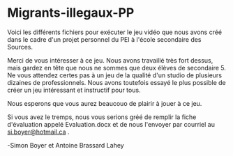 # Migrants-illegaux-PP

Voici les différents fichiers pour exécuter le jeu vidéo que nous avons créé dans le cadre d'un projet personnel du PEI à l'école secondaire des Sources.

Merci de vous intéresser à ce jeu. Nous avons travaillé très fort dessus, mais gardez en tête que nous ne sommes que deux élèves de secondaire 5. Ne vous attendez certes pas à un jeu de la qualité d'un studio de plusieurs dizaines de professionnels. Nous avons toutefois essayé le plus possible de créer un jeu intéressant et instructif pour tous.

Nous esperons que vous aurez beaucouo de plairir à jouer à ce jeu.

Si vous avez le tremps, nous vous serions gréé de remplir la fiche d'évaluation appelé Evaluation.docx et de nous l'envoyer par courriel au si.boyer@hotmail.ca .

-Simon Boyer et Antoine Brassard Lahey

